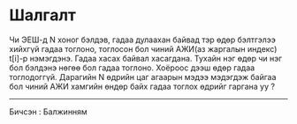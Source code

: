 # Шалгалт

Чи ЭЕШ-д N хоног бэлдэв, гадаа дулаахан байвад тэр өдөр бэлтгэлээ хийхгүй гадаа тоглоно, тоглосон бол чиний АЖИ(аз жаргалын индекс) t[i]-р нэмэгдэнэ. Гадаа хасах байвал хасагдана. Тухайн нэг өдөр чи нэг бол бэлдэнэ нөгөө бол гадаа тоглоно. Хоёроос дээш өдөр гадаа тоглодоггүй. Дарагийн N өдрийн цаг агаарын мэдээ мэдэгдэж байгаа бол чиний АЖИ хамгийн өндөр байх гадаа тоглох өдрийг гаргана уу ? 

-------------------------------------------------------------------------------------------------------------------------------------------------------------------
Бичсэн : Балжинням
